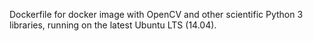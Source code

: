 Dockerfile for docker image with OpenCV and other scientific Python 3 libraries,
running on the latest Ubuntu LTS (14.04).
